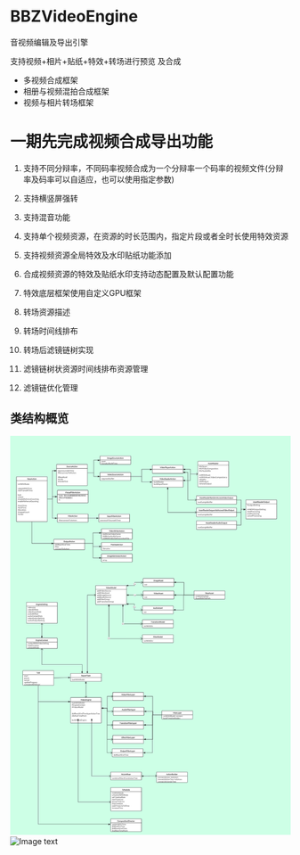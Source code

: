 # BBZVideoEngine
音视频编辑及导出引擎

支持视频+相片+贴纸+特效+转场进行预览 及合成 
* 多视频合成框架
* 相册与视频混拍合成框架 
* 视频与相片转场框架


# 一期先完成视频合成导出功能


1. 支持不同分辩率，不同码率视频合成为一个分辩率一个码率的视频文件(分辩率及码率可以自适应，也可以使用指定参数)
1. 支持横竖屏强转
1. 支持混音功能 
1. 支持单个视频资源，在资源的时长范围内，指定片段或者全时长使用特效资源
1. 支持视频资源全局特效及水印贴纸功能添加
1. 合成视频资源的特效及贴纸水印支持动态配置及默认配置功能
1. 特效底层框架使用自定义GPU框架

1. 转场资源描述 
1. 转场时间线排布 
1. 转场后滤镜链树实现 
1. 滤镜链树状资源时间线排布资源管理 
1. 滤镜链优化管理

## 类结构概览
![Image text](http://raw.githubusercontent.com/guolai/testCoreData/master/class.jpg)
![Image text](https://github.com/guolai/BBZVideoEngine/blob/master/class.jpg)

